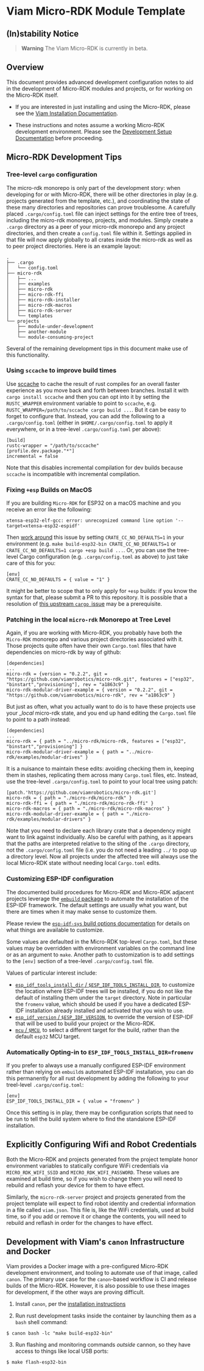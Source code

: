 # Viam Micro-RDK Module Template

## (In)stability Notice

> **Warning** The Viam Micro-RDK is currently in beta.

## Overview

This document provides advanced development configuration notes to aid
in the development of Micro-RDK modules and projects, or for working
on the Micro-RDK itself.

- If you are interested in just installing and using the Micro-RDK,
  please see the [Viam Installation Documentation](https://docs.viam.com/installation/microcontrollers/).

- These instructions and notes assume a working Micro-RDK development
  environment. Please see the [Development Setup Documentation](https://docs.viam.com/installation/viam-micro-server-dev/)
  before proceeding.

## Micro-RDK Development Tips

### Tree-level `cargo` configuration

The micro-rdk monorepo is only part of the development story: when
developing for or with Micro-RDK, there will be other directories in
play (e.g. projects generated from the template, etc.), and
coordinating the state of these many directories and repositories can
prove troublesome. A carefully placed `.cargo/config.toml` file can
inject settings for the entire tree of trees, including the micro-rdk
monorepo, projects, and modules. Simply create a `.cargo` directory as
a peer of your micro-rdk monorepo and any project directories, and
then create a `config.toml` file within it. Settings applied in that
file will now apply globally to all crates inside the micro-rdk as
well as to peer project directories. Here is an example layout:

```
.
├── .cargo
│   └── config.toml
├── micro-rdk
│   ├── ...
│   ├── examples
│   ├── micro-rdk
│   ├── micro-rdk-ffi
│   ├── micro-rdk-installer
│   ├── micro-rdk-macros
│   ├── micro-rdk-server
│   └── templates
└── projects
    ├── module-under-development
    ├── another-module
    └── module-consuming-project
```

Several of the remaining development tips in this document make use of
this functionality.

### Using `sccache` to improve build times

Use [sccache](https://github.com/mozilla/sccache) to cache the result
of rust compiles for an overall faster experience as you move back and
forth between branches. Install it with `cargo install sccache` and
then you can opt into it by setting the `RUSTC_WRAPPER` environment
variable to point to `sccache`, e.g. `RUSTC_WRAPPER=/path/to/sccache
cargo build ...`. But it can be easy to forget to configure
that. Instead, you can add the following to a `.cargo/config.toml`
(either in `$HOME/.cargo/config.toml` to apply it everywhere, or in a
tree-level `.cargo/config.toml` per above):


```
[build]
rustc-wrapper = "/path/to/sccache"
[profile.dev.package."*"]
incremental = false
```

Note that this disables incremental compilation for dev builds because
`sccache` is incompatible with incremental compilation.

### Fixing `+esp` Builds on MacOS

If you are building `Micro-RDK` for ESP32 on a macOS machine and you
receive an error like the following:

```
xtensa-esp32-elf-gcc: error: unrecognized command line option '--target=xtensa-esp32-espidf'
```

Then [work around](https://github.com/esp-rs/esp-idf-template/issues/174) this
issue by setting `CRATE_CC_NO_DEFAULTS=1` in your environment
(e.g. `make build-esp32-bin CRATE_CC_NO_DEFAULTS=1` or
`CRATE_CC_NO_DEFAULTS=1 cargo +esp build ...`. Or, you can use the
tree-level Cargo configuration (e.g.  `.cargo/config.toml` as above)
to just take care of this for you:


```
[env]
CRATE_CC_NO_DEFAULTS = { value = "1" }
```

It might be better to scope that to only apply for `+esp` builds: if
you know the syntax for that, please submit a PR to this
repository. It is possible that a resolution of [this upstream `cargo `issue](https://github.com/rust-lang/cargo/issues/10273)
 may be a prerequisite.


### Patching in the local `micro-rdk` Monorepo at Tree Level

Again, if you are working with Micro-RDK, you probably have both the
`Micro-RDK` monorepo and various project directories associated with
it. Those projects quite often have their own `Cargo.toml` files that
have dependencies on micro-rdk by way of github:


```
[dependencies]
...
micro-rdk = {version = "0.2.2", git = "https://github.com/viamrobotics/micro-rdk.git", features = ["esp32", "binstart","provisioning"], rev = "a1863c9" }
micro-rdk-modular-driver-example = { version = "0.2.2", git = "https://github.com/viamrobotics/micro-rdk", rev = "a1863c9" }
```

But just as often, what you actually want to do is to have these
projects use your __local_ micro-rdk state, and you end up hand
editing the `Cargo.toml` file to point to a path instead:


```
[dependencies]
...
micro-rdk = { path = "../micro-rdk/micro-rdk, features = ["esp32", "binstart","provisioning"] }
micro-rdk-modular-driver-example = { path = "../micro-rdk/examples/modular-drives" }
```

It is a nuisance to maintain these edits: avoiding checking them in,
keeping them in stashes, replicating them across many `Cargo.toml`
files, etc. Instead, use the tree-level `.cargo/config.toml` to point
to your local tree using patch:

```
[patch.'https://github.com/viamrobotics/micro-rdk.git']
micro-rdk = { path = "./micro-rdk/micro-rdk" }
micro-rdk-ffi = { path = "./micro-rdk/micro-rdk-ffi" }
micro-rdk-macros = { path = "./micro-rdk/micro-rdk-macros" }
micro-rdk-modular-driver-example = { path = "./micro-rdk/examples/modular-drivers" }
```

Note that you need to declare each library crate that a dependency
might want to link against individually. Also be careful with pathing,
as it appears that the paths are interpreted relative to the siting of
the `.cargo` directory, not the `.cargo/config.toml` file (i.e. you do
not need a leading `../` to pop up a directory level. Now all projects
under the affected tree will always use the local Micro-RDK state
without needing local `Cargo.toml` edits.

### Customizing ESP-IDF configuration

The documented build procedures for Micro-RDK and Micro-RDK adjacent
projects leverage the [`embuild` package](https://github.com/esp-rs/embuild)
to automate the installation of the ESP-IDF framework. The default
settings are usually what you want, but there are times when it may
make sense to customize them.

Please review the [`esp-idf-sys` build options documentation](https://github.com/esp-rs/esp-idf-sys/blob/master/BUILD-OPTIONS.md#esp-idf-configuration) for details on what things are available to customize.

Some values are defaulted in the Micro-RDK top-level `Cargo.toml`, but
these values may be overridden with environment variables on the
command line or as an argument to `make`. Another path to
customization is to add settings to the `[env]` section of a
tree-level `.cargo/config.toml` file.

Values of particular interest include:

- [`esp_idf_tools_install_dir` / `$ESP_IDF_TOOLS_INSTALL_DIR`](https://github.com/esp-rs/esp-idf-sys/blob/master/BUILD-OPTIONS.md#esp_idf_tools_install_dir-esp_idf_tools_install_dir),
  to customize the location where ESP-IDF trees will be installed, if
  you do not like the default of installing them under the `target`
  directory. Note in particular the `fromenv` value, which should be
  used if you have a dedicated ESP-IDF installation already installed
  and activated that you wish to use.
- [`esp_idf_version` / `$ESP_IDF_VERSION`](https://github.com/esp-rs/esp-idf-sys/blob/master/BUILD-OPTIONS.md#esp_idf_version-esp_idf_version-native-builder-only),
  to override the version of ESP-IDF that will be used to build your
  project or the Micro-RDK.
- [`mcu` / `$MCU`](https://github.com/esp-rs/esp-idf-sys/blob/master/BUILD-OPTIONS.md#mcu-mcu),
  to select a different target for the build, rather than the default
  `esp32` MCU target.

### Automatically Opting-in to `ESP_IDF_TOOLS_INSTALL_DIR=fromenv`

If you prefer to always use a manually configured ESP-IDF environment
rather than relying on `embuild`s automated ESP-IDF installation, you
can do this permanently for all rust development by adding the
following to your treel-level `.cargo/config.toml`:

```
[env]
ESP_IDF_TOOLS_INSTALL_DIR = { value = "fromenv" }
```

Once this setting is in play, there may be configuration scripts that
need to be run to tell the build system where to find the standalone
ESP-IDF installation.

## Explicitly Configuring Wifi and Robot Credentials

Both the Micro-RDK and projects generated from the project template
honor environment variables to statically configure WiFi credentials
via `MICRO_RDK_WIFI_SSID` and `MICRO_RDK_WIFI_PASSWORD`. These values
are examined at build time, so if you wish to change them you will need to
rebuild and reflash your device for them to have effect.

Similarly, the `micro-rdk-server` project and projects generated from
the project template will expect to find robot identity and credential
information in a file called `viam.json`. This file is, like the WiFi
credentials, used at build time, so if you add or remove it or change
the contents, you will need to rebuild and reflash in order for the
changes to have effect.

## Development with Viam's `canon` Infrastructure and Docker

Viam provides a Docker image with a pre-configured Micro-RDK
development environment, and tooling to automate use of that image,
called `canon`. The primary use case for the `canon`-based workflow is
CI and release builds of the Micro-RDK. However, it is also possible
to use these images for development, if the other ways are proving
difficult.

1. Install `canon`, per the [installation instructions](https://github.com/viamrobotics/canon?tab=readme-ov-file#installation)

2. Run rust development tasks inside the container by launching them
   as a `bash` shell command:

```
$ canon bash -lc "make build-esp32-bin"
```

3. Run flashing and monitoring commands _outside_ cannon, so they have
   access to things like local USB ports:

```
$ make flash-esp32-bin
```
